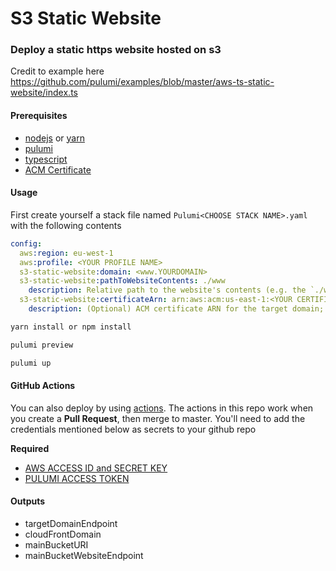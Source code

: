 # S3 Static Website

### Deploy a static https website hosted on s3 
Credit to example here https://github.com/pulumi/examples/blob/master/aws-ts-static-website/index.ts

#### Prerequisites

* [nodejs](https://nodejs.org/en/download/) or [yarn](https://classic.yarnpkg.com/en/docs/install)
* [pulumi](https://www.pulumi.com/docs/get-started/install/#install-pulumi)
* [typescript](https://www.typescriptlang.org/index.html#download-links)
* [ACM Certificate](https://github.com/djsd123/amazon-certificate-manager)

#### Usage

First create yourself a stack file named `Pulumi<CHOOSE STACK NAME>.yaml` with the following contents
```yaml
config:
  aws:region: eu-west-1
  aws:profile: <YOUR PROFILE NAME>
  s3-static-website:domain: <www.YOURDOMAIN>
  s3-static-website:pathToWebsiteContents: ./www
    description: Relative path to the website's contents (e.g. the `./www` folder)
  s3-static-website:certificateArn: arn:aws:acm:us-east-1:<YOUR CERTIFICATE ARN>
    description: (Optional) ACM certificate ARN for the target domain; must be in the us-east-1 region. If omitted, a certificate will be created.
```

```bash
yarn install or npm install
```

```bash
pulumi preview
```

```bash
pulumi up
```

#### GitHub Actions

You can also deploy by using [actions](https://github.com/features/actions).  The actions in this repo 
work when you create a __Pull Request__, then merge to master. You'll need to add the credentials mentioned below as secrets 
to your github repo

**Required**
* [AWS ACCESS ID and SECRET KEY](https://docs.aws.amazon.com/general/latest/gr/aws-sec-cred-types.html#access-keys-and-secret-access-keys)
* [PULUMI ACCESS TOKEN](https://www.pulumi.com/docs/intro/console/accounts-and-organizations/accounts/#access-tokens)


#### Outputs
* targetDomainEndpoint
* cloudFrontDomain
* mainBucketURI
* mainBucketWebsiteEndpoint